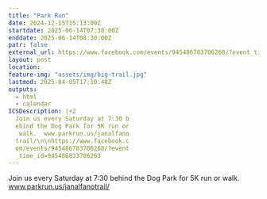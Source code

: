 ```yaml
---
title: "Park Run"
date: 2024-12-15T15:13:00Z
startdate: 2025-06-14T07:30:00Z
enddate: 2025-06-14T08:30:00Z
patr: false
external_url: https://www.facebook.com/events/945486783706268/?event_time_id=945486833706263
layout: post
location: 
feature-img: "assets/img/big-trail.jpg"
lastmod: 2025-04-05T17:10:48Z
outputs:
  - html
  - calendar
ICSDescription: |+2
  Join us every Saturday at 7:30 b  ehind the Dog Park for 5K run or   walk.  www.parkrun.us/janalfano  trail/\n\nhttps://www.facebook.c  om/events/945486783706268/?event  _time_id=945486833706263
---
```


Join us every Saturday at 7&#58;30 behind the Dog Park for 5K run or walk.  www.parkrun.us/janalfanotrail/<br>
  <br>
  
